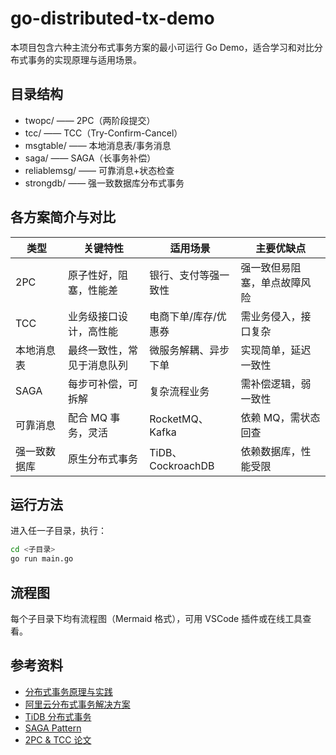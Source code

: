# go-distributed-tx-demo

本项目包含六种主流分布式事务方案的最小可运行 Go Demo，适合学习和对比分布式事务的实现原理与适用场景。

## 目录结构
- twopc/        —— 2PC（两阶段提交）
- tcc/          —— TCC（Try-Confirm-Cancel）
- msgtable/     —— 本地消息表/事务消息
- saga/         —— SAGA（长事务补偿）
- reliablemsg/  —— 可靠消息+状态检查
- strongdb/     —— 强一致数据库分布式事务

## 各方案简介与对比
| 类型 | 关键特性 | 适用场景 | 主要优缺点 |
|------|----------|----------|------------|
| 2PC | 原子性好，阻塞，性能差 | 银行、支付等强一致性 | 强一致但易阻塞，单点故障风险 |
| TCC | 业务级接口设计，高性能 | 电商下单/库存/优惠券 | 需业务侵入，接口复杂 |
| 本地消息表 | 最终一致性，常见于消息队列 | 微服务解耦、异步下单 | 实现简单，延迟一致性 |
| SAGA | 每步可补偿，可拆解 | 复杂流程业务 | 需补偿逻辑，弱一致性 |
| 可靠消息 | 配合 MQ 事务，灵活 | RocketMQ、Kafka | 依赖 MQ，需状态回查 |
| 强一致数据库 | 原生分布式事务 | TiDB、CockroachDB | 依赖数据库，性能受限 |

## 运行方法
进入任一子目录，执行：
```bash
cd <子目录>
go run main.go
```

## 流程图
每个子目录下均有流程图（Mermaid 格式），可用 VSCode 插件或在线工具查看。

## 参考资料
- [分布式事务原理与实践](https://zhuanlan.zhihu.com/p/34823738)
- [阿里云分布式事务解决方案](https://help.aliyun.com/document_detail/155460.html)
- [TiDB 分布式事务](https://docs.pingcap.com/zh/tidb/stable/distributed-transaction)
- [SAGA Pattern](https://microservices.io/patterns/data/saga.html)
- [2PC & TCC 论文](https://cs.brown.edu/people/pvh/Talks/2pc.pdf) 
